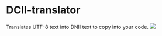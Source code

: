 # DCII-translator
Translates UTF-8 text into DNII text to copy into your code.
![](https://i.imgur.com/X2LbaCZ.png)
